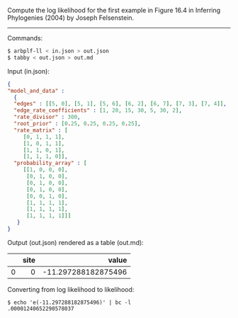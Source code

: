 Compute the log likelihood for the first example in Figure 16.4 in
Inferring Phylogenies (2004) by Joseph Felsenstein.

---

Commands:
```bash
$ arbplf-ll < in.json > out.json
$ tabby < out.json > out.md
```

Input (in.json):
```json
{
"model_and_data" :
  {
  "edges" : [[5, 0], [5, 1], [5, 6], [6, 2], [6, 7], [7, 3], [7, 4]],
  "edge_rate_coefficients" : [1, 20, 15, 30, 5, 30, 2],
  "rate_divisor" : 300,
  "root_prior" : [0.25, 0.25, 0.25, 0.25],
  "rate_matrix" : [
	 [0, 1, 1, 1],
	 [1, 0, 1, 1],
	 [1, 1, 0, 1],
	 [1, 1, 1, 0]],
  "probability_array" : [
	 [[1, 0, 0, 0],
	  [0, 1, 0, 0],
	  [0, 1, 0, 0],
	  [0, 1, 0, 0],
	  [0, 0, 1, 0],
	  [1, 1, 1, 1],
	  [1, 1, 1, 1],
	  [1, 1, 1, 1]]]
   }
}
```

Output (out.json) rendered as a table (out.md):

|    |   site |               value |
|---:|-------:|--------------------:|
|  0 |      0 | -11.297288182875496 |

Converting from log likelihood to likelihood:
```shell
$ echo 'e(-11.297288182875496)' | bc -l
.00001240652290578037
```
